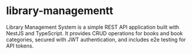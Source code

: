 # library-managementt
 Library Management System is a simple REST API application built with NestJS and TypeScript. It provides CRUD operations for books and book categories, secured with JWT authentication, and includes e2e testing for API tokens.
